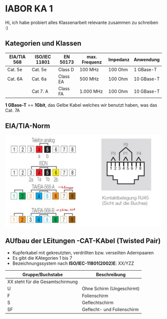 # lABOR KA 1
Hi, ich habe probiert alles Klassenarbeit relevante zusammen zu schreiben :)
## Kategorien und Klassen
| EIA/TIA 568 | ISO/IEC 11801 | EN 50173 | max. Frequenz | Impedanz | Anwendung |
| ----------- | ------------- | -------- | ------------- | -------- | --------- |
| Cat. 5e     | Cat. 5e       | Class D  | 100 MHz       | 100 Ohm  | 1 GBase-T |
| Cat. 6A     | Cat. 6a       | Class EA | 500 MHz       | 100 Ohm  | 10 GBase-T|
|             | Cat 7. A      | Class FA | 1.000 MHz     | 100 Ohm  | 10 GBase-T|
**1 GBase-T** == **1Gbit**, das Gelbe Kabel welches wir benutzt haben, was das
Cat. 7A

## EIA/TIA-Norm
![EIT_TIA_Norm_Bild](pictures/EIA_TIA_Norm.jpg)

## AUfbau der LEitungen -CAT-KAbel (Twisted Pair)
- Kupferkabel mit gekreutzten, verdrillten bzw. verseilten Adernpaaren
- Es gibt die KAtegorien 1 bis 7
- Bezeichnungssystem nach **ISO/IEC-11801(2002)E**: XX/YZZ


| Gruppe/Buchstabe                  | Beschreibung               |
| --------------------------------- | -------------------------- |
| XX steht für die Gesamtschirmung  |                            |                                   
| U                                 | Ohne Schirm (Ungeschirmt)  |
| F                                 | Folienschirm               |
| S                                 | Geflechtschirm             |
| SF                                | Geflecht- und Folienschirm |
    
